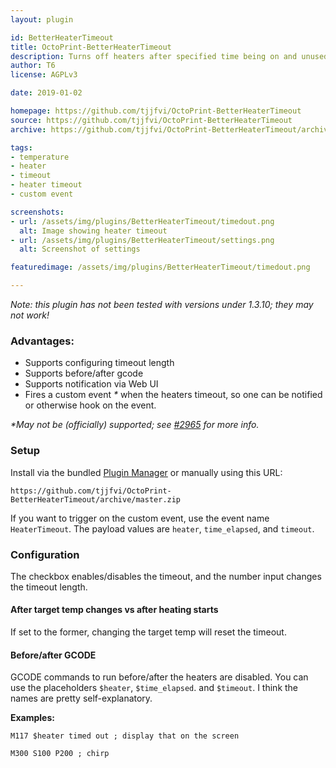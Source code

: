 ```yaml
---
layout: plugin

id: BetterHeaterTimeout
title: OctoPrint-BetterHeaterTimeout
description: Turns off heaters after specified time being on and unused
author: T6
license: AGPLv3

date: 2019-01-02

homepage: https://github.com/tjjfvi/OctoPrint-BetterHeaterTimeout
source: https://github.com/tjjfvi/OctoPrint-BetterHeaterTimeout
archive: https://github.com/tjjfvi/OctoPrint-BetterHeaterTimeout/archive/master.zip

tags:
- temperature
- heater
- timeout
- heater timeout
- custom event

screenshots:
- url: /assets/img/plugins/BetterHeaterTimeout/timedout.png
  alt: Image showing heater timeout
- url: /assets/img/plugins/BetterHeaterTimeout/settings.png
  alt: Screenshot of settings

featuredimage: /assets/img/plugins/BetterHeaterTimeout/timedout.png

---
```


*Note: this plugin has not been tested with versions under 1.3.10; they may not work!*

### Advantages:
 - Supports configuring timeout length
 - Supports before/after gcode
 - Supports notification via Web UI
 - Fires a custom event _*_ when the heaters timeout, so one can be notified or otherwise hook on the event.

_*May not be (officially) supported; see [#2965](https://github.com/foosel/OctoPrint/issues/2965) for more info._

### Setup

Install via the bundled [Plugin Manager](https://github.com/foosel/OctoPrint/wiki/Plugin:-Plugin-Manager)
or manually using this URL:

    https://github.com/tjjfvi/OctoPrint-BetterHeaterTimeout/archive/master.zip

If you want to trigger on the custom event, use the event name `HeaterTimeout`.
The payload values are `heater`, `time_elapsed`, and `timeout`.


### Configuration

The checkbox enables/disables the timeout, and the number input changes the timeout length.

#### After target temp changes vs after heating starts

If set to the former, changing the target temp will reset the timeout.

#### Before/after GCODE

GCODE commands to run before/after the heaters are disabled.
You can use the placeholders `$heater`, `$time_elapsed`. and `$timeout`.
I think the names are pretty self-explanatory.

**Examples:**
```
M117 $heater timed out ; display that on the screen
```
```
M300 S100 P200 ; chirp
```
